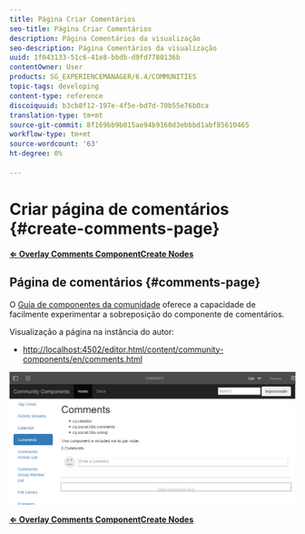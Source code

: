 ```yaml
---
title: Página Criar Comentários
seo-title: Página Criar Comentários
description: Página Comentários da visualização
seo-description: Página Comentários da visualização
uuid: 1f043133-51c6-41e8-bbdb-d9fd7780136b
contentOwner: User
products: SG_EXPERIENCEMANAGER/6.4/COMMUNITIES
topic-tags: developing
content-type: reference
discoiquuid: b3cb8f12-197e-4f5e-bd7d-70b55e76b0ca
translation-type: tm+mt
source-git-commit: 8f169bb9b015ae94b9160d3ebbbd1abf85610465
workflow-type: tm+mt
source-wordcount: '63'
ht-degree: 0%

---
```



# Criar página de comentários {#create-comments-page}

**[⇐ Overlay Comments ](overlay-comments.md) [ComponentCreate Nodes](overlay-create-nodes.md)**

## Página de comentários {#comments-page}

O [Guia de componentes da comunidade](components-guide.md) oferece a capacidade de facilmente experimentar a sobreposição do componente de comentários.

Visualização a página na instância do autor:

* [http://localhost:4502/editor.html/content/community-components/en/comments.html](http://localhost:4502/editor.html/content/community-components/en/comments.html)

![chlimage_1-125](assets/chlimage_1-125.png)

**[⇐ Overlay Comments ](overlay-comments.md) [ComponentCreate Nodes](overlay-create-nodes.md)**